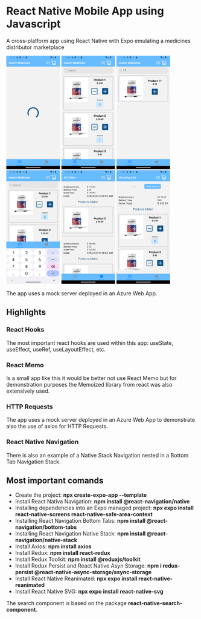 <!-- @format -->

# React Native Mobile App using Javascript

A cross-platform app using React Native with Expo emulating a medicines distributor marketplace

<img src="Loading.png" alt= 'Loading Screenshot'  height="300px"> <img src="SearchMeds.png" alt= 'Search Meds Screenshot'  height="300px"> <img src="SearchMeds17.png" alt= 'Search Med 17 Screenshot'  height="300px"> <img src="SearchUpdateAmount.png" alt= 'Update Med Amount Screenshot'  height="300px"> <img src="AllOrders.png" alt= 'All Orders Screenshot'  height="300px"> <img src="ShoppingCart.png" alt= 'Shopping Cart Screenshot'  height="300px">

The app uses a mock server deployed in an Azure Web App.

## Highlights

### React Hooks

The most important react hooks are used within this app: useState, useEffect, useRef, useLayoutEffect, etc.

### React Memo

Is a small app like this it would be better not use React Memo but for demonstration purposes the Memoized library from react was also extensively used.

### HTTP Requests

The app uses a mock server deployed in an Azure Web App to demonstrate also the use of axios for HTTP Requests.

### React Native Navigation

There is also an example of a Native Stack Navigation nested in a Bottom Tab Navigation Stack.

## Most important comands

- Create the project: **npx create-expo-app --template**
- Install React Nativa Navigation: **npm install @react-navigation/native**
- Installing dependencies into an Expo managed project​: **npx expo install react-native-screens react-native-safe-area-context**
- Installing React Navigation Bottom Tabs: **npm install @react-navigation/bottom-tabs**
- Installing React Navigation Native Stack: **npm install @react-navigation/native-stack**
- Install Axios: **npm install axios**
- Install Redux: **npm install react-redux**
- Install Redux Toolkit: **npm install @reduxjs/toolkit**
- Install Redux Persist and React Native Asyn Storage: **npm i redux-persist @react-native-async-storage/async-storage**
- Install React Native Reanimated: **npx expo install react-native-reanimated**
- Install React Native SVG: **npx expo install react-native-svg**

The search component is based on the package **react-native-search-component**.
